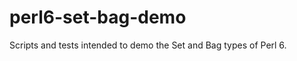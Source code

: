 perl6-set-bag-demo
==================

Scripts and tests intended to demo the Set and Bag types of Perl 6.